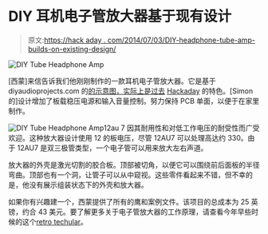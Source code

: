 # DIY 耳机电子管放大器基于现有设计

> 原文:[https://hack aday . com/2014/07/03/DIY-headphone-tube-amp-builds-on-existing-design/](https://hackaday.com/2014/07/03/diy-headphone-tube-amp-builds-on-existing-design/)

![DIY Tube Headphone Amp](../Images/5cf1cbea9398be4fa8949e41a05cd11e.png)

[西蒙]来信告诉我们他刚刚制作的一款耳机电子管放大器。它是基于 diyaudioprojects.com 的[的示意图，实际上是过去](http://diyaudioprojects.com/Solid/12AU7-IRF510-LM317-Headamp/) [Hackaday](http://hackaday.com/2010/04/13/tiny-tube-amp-for-headphones/) 的特色。[Simon 的]设计增加了板载稳压电源和输入音量控制。努力保持 PCB 单面，以便于在家里制作。

![DIY Tube Headphone Amp](../Images/cb7ed2146839434b1a6beb4e09697696.png)12au 7 因其耐用性和对低工作电压的耐受性而广受欢迎。这种放大器设计使用 12 的板电压，尽管 12AU7 可以处理高达约 330。由于 12AU7 是双三极管类型，一个电子管可以用来放大左右声道。

放大器的外壳是激光切割的胶合板。顶部被切角，以便它可以围绕前后面板的半径弯曲。顶部也有一个洞，让管子可以从中窥视。这些零件看起来不错，但不幸的是，他没有展示组装状态下的外壳和放大器。

如果你有兴趣建一个，西蒙提供了所有的鹰和案例文件。该项目的总成本为 25 英镑，约合 43 美元。要了解更多关于电子管放大器的工作原理，请查看今年早些时候的这个[retro techular](http://hackaday.com/2014/01/07/retrotechtacular-tube-amplifiers/)。